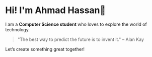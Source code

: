 <!---
Ahmadhassan011/Ahmadhassan011 is a ✨ special ✨ repository because its `README.md` (this file) appears on your GitHub profile.
You can click the Preview link to take a look at your changes.
--->
# Hi! I'm Ahmad Hassan👋

I am a **Computer Science student** who loves to explore the world of technology.

> "The best way to predict the future is to invent it." – Alan Kay

Let’s create something great together!
